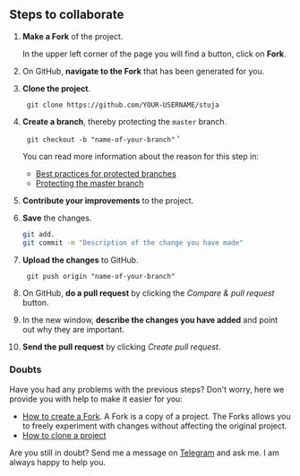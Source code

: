 ## Steps to collaborate

1. **Make a Fork** of the project.

   In the upper left corner of the page you will find a button, click on **Fork**.

2. On GitHub, **navigate to the Fork** that has been generated for you.

3. **Clone the project**.

   `` 
   git clone https://github.com/YOUR-USERNAME/stuja
   `` 

4. **Create a branch**, thereby protecting the `master` branch.

   `` 
   git checkout -b "name-of-your-branch"
   `` '

   You can read more information about the reason for this step in:

   - [Best practices for protected branches](https://github.community/t5/Support-Protips/Best-practices-for-protected-branches/ba-p/10224#)
   - [Protecting the master branch](https://cityofaustin.github.io/ctm-dev-workflow/protected-branches.html)

5. **Contribute your improvements** to the project. 

6. **Save** the changes.

   ```bash
   git add.
   git commit -m "Description of the change you have made"
   ```
   
7. **Upload the changes** to GitHub.

   `` 
   git push origin "name-of-your-branch"
   `` 

8. On GitHub, **do a pull request** by clicking the *Compare & pull request* button.

9. In the new window, **describe the changes you have added** and point out why they are important.

10. **Send the pull request** by clicking *Create pull request*.

### Doubts

Have you had any problems with the previous steps? Don't worry, here we provide you with help to make it easier for you:

- [How to create a Fork](https://help.github.com/en/github/getting-started-with-github/fork-a-repo). A Fork is a copy of a project. The Forks allows you to freely experiment with changes without affecting the original project.
- [How to clone a project](https://help.github.com/en/github/getting-started-with-github/fork-a-repo)

Are you still in doubt? Send me a message on [Telegram](https://t.me/manuelalferez) and ask me. I am always happy to help you.